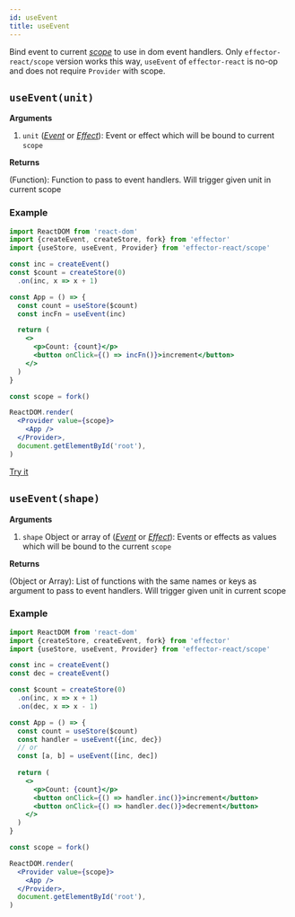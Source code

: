 ```yaml
---
id: useEvent
title: useEvent
---
```


Bind event to current [_scope_](../effector/Scope.md) to use in dom event handlers.
Only `effector-react/scope` version works this way, `useEvent` of `effector-react` is no-op and does not require `Provider` with scope.
## `useEvent(unit)`

**Arguments**

1. `unit` ([_Event_](../effector/Event.md) or [_Effect_](../effector/Effect.md)): Event or effect which will be bound to current `scope`

**Returns**

(Function): Function to pass to event handlers. Will trigger given unit in current scope

### Example

```jsx
import ReactDOM from 'react-dom'
import {createEvent, createStore, fork} from 'effector'
import {useStore, useEvent, Provider} from 'effector-react/scope'

const inc = createEvent()
const $count = createStore(0)
  .on(inc, x => x + 1)

const App = () => {
  const count = useStore($count)
  const incFn = useEvent(inc)

  return (
    <>
      <p>Count: {count}</p>
      <button onClick={() => incFn()}>increment</button>
    </>
  )
}

const scope = fork()

ReactDOM.render(
  <Provider value={scope}>
    <App />
  </Provider>,
  document.getElementById('root'),
)
```

[Try it](https://share.effector.dev/GyiJvLdo)

## `useEvent(shape)`

**Arguments**

1. `shape` Object or array of ([_Event_](../effector/Event.md) or [_Effect_](../effector/Effect.md)): Events or effects as values which will be bound to the current `scope`

**Returns**

(Object or Array): List of functions with the same names or keys as argument to pass to event handlers. Will trigger given unit in current scope

### Example

```jsx
import ReactDOM from 'react-dom'
import {createStore, createEvent, fork} from 'effector'
import {useStore, useEvent, Provider} from 'effector-react/scope'

const inc = createEvent()
const dec = createEvent()

const $count = createStore(0)
  .on(inc, x => x + 1)
  .on(dec, x => x - 1)

const App = () => {
  const count = useStore($count)
  const handler = useEvent({inc, dec})
  // or
  const [a, b] = useEvent([inc, dec])
  
  return (
    <>
      <p>Count: {count}</p>
      <button onClick={() => handler.inc()}>increment</button>
      <button onClick={() => handler.dec()}>decrement</button>
    </>
  )
}

const scope = fork()

ReactDOM.render(
  <Provider value={scope}>
    <App />
  </Provider>,
  document.getElementById('root'),
)
```
